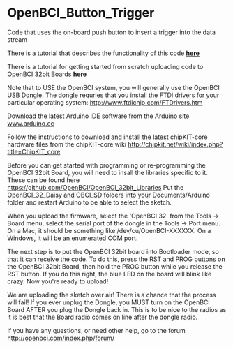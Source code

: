 # OpenBCI_Button_Trigger
Code that uses the on-board push button to insert a trigger into the data stream

There is a tutorial that describes the functionality of this code [**here**](http://docs.openbci.com/tutorials/05-External_Trigger_32bit_Example)

There is a tutorial for getting started from scratch uploading code to OpenBCI 32bit Boards [**here**](http://docs.openbci.com/tutorials/02-Upload_Code_to_OpenBCI_Board#upload-code-to-openbci-board-32bit-upload-how-to)

Note that to USE the OpenBCI system, you will generally use the OpenBCI USB Dongle. The dongle requries that you install the FTDI drivers for your particular operating system: http://www.ftdichip.com/FTDrivers.htm

Download the latest Arduino IDE software from the Arduino site www.arduino.cc

Follow the instructions to download and install the latest chipKIT-core hardware files from the chipKIT-core wiki http://chipkit.net/wiki/index.php?title=ChipKIT_core

Before you can get started with programming or re-programming the OpenBCI 32bit Board, you will need to insall the libraries specific to it. These can be found here https://github.com/OpenBCI/OpenBCI_32bit_Libraries Put the OpenBCI_32_Daisy and OBCI_SD folders into your Documents/Arduino folder and restart Arduino to be able to select the sketch.

When you upload the firmware, select the 'OpenBCI 32' from the Tools -> Board menu, select the serial port of the dongle in the Tools -> Port menu. On a Mac, it should be something like /dev/cu/OpenBCI-XXXXXX. On a Windows, it will be an enumerated COM port.

The next step is to put the OpenBCI 32bit board into Bootloader mode, so that it can receive the code. To do this, press the RST and PROG buttons on the OpenBCI 32bit Board, then hold the PROG button while you release the RST button. If you do this right, the blue LED on the board will blink like crazy. Now you're ready to upload!

We are uploading the sketch over air! There is a chance that the process will fail! If you ever unplug the Dongle, you MUST turn on the OpenBCI Board AFTER you plug the Dongle back in. This is to be nice to the radios as it is best that the Board radio comes on line after the dongle radio.

If you have any questions, or need other help, go to the forum http://openbci.com/index.php/forum/
